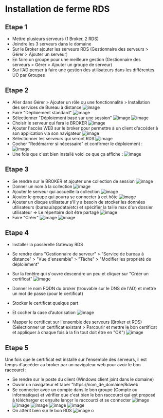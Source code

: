 # Installation de ferme RDS

## Etape 1
* Mettre plusieurs serveurs (1 Broker, 2 RDS)
* Joindre les 3 serveurs dans le domaine
* Sur le Broker ajouter les serveurs RDS (Gestionnaire des serveurs > Gérer > Ajouter un serveur)
* En faire un groupe pour une meilleure gestion (Gestionnaire des serveurs > Gérer > Ajouter un groupe de serveur)
* Sur l'AD penser à faire une gestion des utilisateurs dans les différentes UO par Groupes

## Etape 2
* Aller dans Gérer > Ajouter un rôle ou une fonctionnalité > Installation des services de Bureau à distance
![image](https://github.com/kawaiiineko-website/tutoriels/assets/118014015/23beb241-796b-4795-a35d-2dff084c6c34)
* Faire "Déploiement standard"
![image](https://github.com/kawaiiineko-website/tutoriels/assets/118014015/a87ea1ae-f170-4916-894f-585e3c6a5dc7)
* Sélectionner "Déploiement basé sur une session"
![image](https://github.com/kawaiiineko-website/tutoriels/assets/118014015/d3426236-a2f8-4c5b-8824-d0a60b1d2920)
![image](https://github.com/kawaiiineko-website/tutoriels/assets/118014015/f7c22048-0a94-47d8-ae47-c5455b2e7c19)
* Choisir le serveur qui fera le BROKER
![image](https://github.com/kawaiiineko-website/tutoriels/assets/118014015/a1ab3313-e189-4ec9-82c4-c38bfead91a6)
* Ajouter l'accès WEB sur le broker pour permettre à un client d'accéder à son application via son navigateur
![image](https://github.com/kawaiiineko-website/tutoriels/assets/118014015/a157e122-97f1-44e0-abc4-5fd8f495d48d)
* Sélectionner les serveurs qui seront RDS
![image](https://github.com/kawaiiineko-website/tutoriels/assets/118014015/551cc535-bf1c-4e9a-84ff-841e42d43c6f)
* Cocher "Redémarrer si nécessaire" et confirmer le déploiement :
![image](https://github.com/kawaiiineko-website/tutoriels/assets/118014015/2fdae967-7df1-43b1-ac2a-b587f751c431)
* Une fois que c'est bien installé voici ce que ça affiche :
![image](https://github.com/kawaiiineko-website/tutoriels/assets/118014015/81c77272-3610-4726-a87d-c1b33448f6a5)

## Etape 3
* Se rendre sur le BROKER et ajouter une collection de session
![image](https://github.com/kawaiiineko-website/tutoriels/assets/118014015/34f6b093-3240-41e2-b5f0-9b8597681930)
* Donner un nom à la collection
![image](https://github.com/kawaiiineko-website/tutoriels/assets/118014015/6b14ef1a-cf52-47b0-8209-bf503e29f2f8)
* Ajouter le serveur qui accueille la collection
![image](https://github.com/kawaiiineko-website/tutoriels/assets/118014015/1a3f2c5d-a873-408e-8914-0918e4657792)
* Ajouter le groupe qui pourra se connecter à cet hôte
![image](https://github.com/kawaiiineko-website/tutoriels/assets/118014015/f0f6b5bf-cb1f-49d7-85fe-cc6105834acc)
* Ajouter un disque utilisateur s'il y a besoin de stocker les données utilisateurs (bureau/appdata/etc) et spécifier la taille max d'un dossier utilisateur => Le répertoire doit être partagé
![image](https://github.com/kawaiiineko-website/tutoriels/assets/118014015/9d270542-2ebc-4a7e-ad50-9cb14e0cda3d)
* Faire "Créer"
![image](https://github.com/kawaiiineko-website/tutoriels/assets/118014015/c5228516-6d44-47eb-b255-502c76f1ffa4)
![image](https://github.com/kawaiiineko-website/tutoriels/assets/118014015/dca45e8e-5207-4cd6-be0b-641ca839261e)

## Etape 4
* Installer la passerelle Gateway RDS
* Se rendre dans "Gestionnaire de serveur" > "Service de bureau à distance" > "Vue d'ensemble" > "Tâche" > "Modifier les propriété de déploiement"
* Sur la fenêtre qui s'ouvre descendre un peu et cliquer sur "Créer un certificat"
![image](https://github.com/kawaiiineko-website/tutoriels/assets/118014015/2dac6c30-9203-4fe2-841c-849062e8ea20)
* Donner le nom FQDN du broker (trouvable sur le DNS de l'AD) et mettre un mot de passe (pour le certificat)
* Stocker le certificat quelque part
* Et cocher la case d'autorisation
![image](https://github.com/kawaiiineko-website/tutoriels/assets/118014015/9ba9721e-436a-4f4c-8b83-0e3c425a984c)

* Mapper le certificat sur l'ensemble des serveurs (Broker et RDS) (Sélectionner un certificat existant > Parcourir et mettre le bon certificat et appliquer à chaque fois à la fin tout doit être en "OK")
![image](https://github.com/kawaiiineko-website/tutoriels/assets/118014015/1f27b71b-d5a2-443d-8543-d2ec985910fb)


## Etape 5
Une fois que le certificat est installé sur l'ensemble des serveurs, il est temps d'accéder au broker par un navigateur web pour avoir le bon raccourci : 
* Se rendre sur le poste du client (Windows client joint dans le domaine)
* Ouvrir un navigateur et taper "https://nom_de_domaine/Rdweb
* Se connecter avec un compte dans le bon groupe (Compte ou informatique) et vérifier que c'est bien le bon raccourci qui est proposé à télécharger et ensuite lancer le raccourci et se connecter
![image](https://github.com/kawaiiineko-website/tutoriels/assets/118014015/d25a8b2e-ee66-4872-a66d-4d6ec8d73d15)
![image](https://github.com/kawaiiineko-website/tutoriels/assets/118014015/9b316a5a-ef60-497e-a6ce-325e13516e78)
![image](https://github.com/kawaiiineko-website/tutoriels/assets/118014015/7c902ad9-fa39-426f-ac61-6c650e7589f2)
![image](https://github.com/kawaiiineko-website/tutoriels/assets/118014015/35755dbb-37ab-411e-be7b-50b1ea043748)
![image](https://github.com/kawaiiineko-website/tutoriels/assets/118014015/6251aa75-d5a5-42cd-95a3-02c9b193f364)
* On attérit bien sur le bon RDS
![image](https://github.com/kawaiiineko-website/tutoriels/assets/118014015/bd3a5093-ea2d-46c9-92e4-a4fa345a0872)
o


